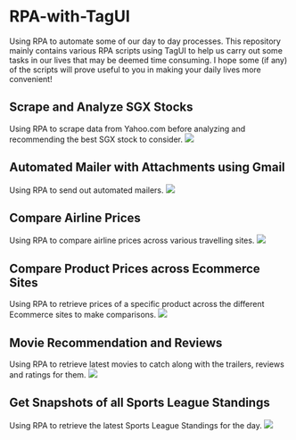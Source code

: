 # RPA-with-TagUI
Using RPA to automate some of our day to day processes. This repository mainly contains various RPA scripts using TagUI to help us carry out some tasks in our lives that may be deemed time consuming. I hope some (if any) of the scripts will prove useful to you in making your daily lives more convenient!

## Scrape and Analyze SGX Stocks
Using RPA to scrape data from Yahoo.com before analyzing and recommending the best SGX stock to consider.
![](stock.gif)
&nbsp;

## Automated Mailer with Attachments using Gmail
Using RPA to send out automated mailers.
![](mailer.gif)
&nbsp;

## Compare Airline Prices
Using RPA to compare airline prices across various travelling sites.
![](airline.gif)
&nbsp;

## Compare Product Prices across Ecommerce Sites
Using RPA to retrieve prices of a specific product across the different Ecommerce sites to make comparisons.
![](ecommerce.gif)
&nbsp;

## Movie Recommendation and Reviews
Using RPA to retrieve latest movies to catch along with the trailers, reviews and ratings for them.
![](movie.gif)
&nbsp;

## Get Snapshots of all Sports League Standings
Using RPA to retrieve the latest Sports League Standings for the day.
![](sports.gif)

